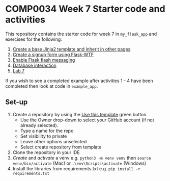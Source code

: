 # COMP0034 Week 7 Starter code and activities

This repository contains the starter code for week 7 in `my_flask_app` and exercises for the following:

1. [Create a base Jinja2 template and inherit in other pages](activities/1_create_base_jinja_template.md)
2. [Create a signup form using Flask-WTF](activities/2_create_signup_form.md)
3. [Enable Flask flash messaging](activities/3_enable_flash_messaging.md)
4. [Database interaction](activities/4_database_interaction.md)
5. [Lab 7](activities/lab7.md)

If you wish to see a completed example after activities 1 - 4 have been completed then look at code in `example_app`.

## Set-up

1. Create a repository by using
   the [Use this template](https://docs.github.com/en/repositories/creating-and-managing-repositories/creating-a-repository-from-a-template)
   green button.
    - Use the Owner drop-down to select your GitHub account (if not already selected).
    - Type a name for the repo
    - Set visibility to private
    - Leave other options unselected
    - Select create repository from template
2. Clone the repository in your IDE
3. _Create_ and _activate_ a venv e.g. `python3 -m venv venv` then `source venv/bin/activate` (Mac)
   or `.\env\Scripts\activate` (Windows)
4. Install the libraries from requirements.txt e.g. `pip install -r requirements.txt`
